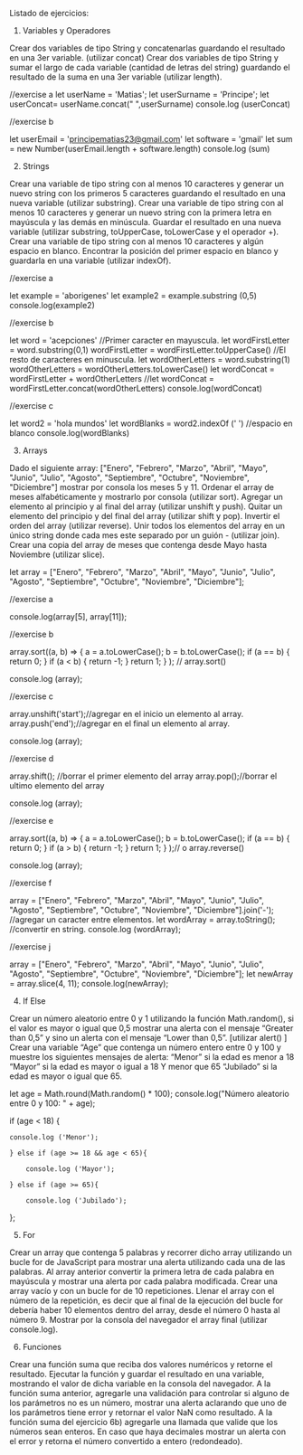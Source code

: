 Listado de ejercicios:

1. Variables y Operadores

Crear dos variables de tipo String y concatenarlas guardando el resultado en una 3er variable. (utilizar concat)
Crear dos variables de tipo String y sumar el largo de cada variable (cantidad de letras del string) guardando el resultado de la suma en una 3er variable (utilizar length).

//exercise a
let userName = 'Matias';
let userSurname = 'Principe';
let userConcat= userName.concat(" ",userSurname)
console.log (userConcat)

//exercise b

let userEmail = 'principematias23@gmail.com'
let software = 'gmail'
let sum = new Number(userEmail.length + software.length)
console.log (sum)

2. Strings

Crear una variable de tipo string con al menos 10 caracteres y generar un nuevo string con los primeros 5 caracteres guardando el resultado en una nueva variable (utilizar substring).
Crear una variable de tipo string con al menos 10 caracteres y generar un nuevo string con la primera letra en mayúscula y las demás en minúscula. Guardar el resultado en una nueva variable (utilizar substring, toUpperCase, toLowerCase y el operador +).
Crear una variable de tipo string con al menos 10 caracteres y algún espacio en blanco. Encontrar la posición del primer espacio en blanco y guardarla en una variable (utilizar indexOf).

//exercise a

let example = 'aborigenes'
let example2 = example.substring (0,5)
console.log(example2)

//exercise b

let word = 'acepciones'
//Primer caracter en mayuscula.
let wordFirstLetter = word.substring(0,1)
    wordFirstLetter = wordFirstLetter.toUpperCase()
//El resto de caracteres en minuscula.
let wordOtherLetters = word.substring(1)
    wordOtherLetters = wordOtherLetters.toLowerCase()
let wordConcat = wordFirstLetter + wordOtherLetters //let wordConcat = wordFirstLetter.concat(wordOtherLetters)
console.log(wordConcat)

//exercise c

let word2 = 'hola mundos'
let wordBlanks = word2.indexOf (' ') //espacio en blanco
console.log(wordBlanks)

3. Arrays

Dado el siguiente array: ["Enero", "Febrero", "Marzo", "Abril", "Mayo", "Junio", "Julio", "Agosto", "Septiembre", "Octubre", "Noviembre", "Diciembre"] mostrar por consola los meses 5 y 11.
Ordenar el array de meses alfabéticamente y mostrarlo por consola (utilizar sort).
Agregar un elemento al principio y al final del array (utilizar unshift y push).
Quitar un elemento del principio y del final del array (utilizar shift y pop).
Invertir el orden del array (utilizar reverse).
Unir todos los elementos del array en un único string donde cada mes este separado por un guión - (utilizar join).
Crear una copia del array de meses que contenga desde Mayo hasta Noviembre (utilizar slice).

let array = ["Enero", "Febrero", "Marzo", "Abril", "Mayo", "Junio", "Julio", "Agosto", "Septiembre", "Octubre", "Noviembre", "Diciembre"];

//exercise a

console.log(array[5], array[11]);

//exercise b

array.sort((a, b) => {
    a = a.toLowerCase();
    b = b.toLowerCase();
    if (a == b) {
        return 0;
    }
    if (a < b) {
        return -1;
    }
    return 1;
    } ); // array.sort()

console.log (array);

//exercise c

array.unshift('start');//agregar en el inicio un elemento al array.
array.push('end');//agregar en el final un elemento al array.

console.log (array);

//exercise d

 array.shift(); //borrar el primer elemento del array
 array.pop();//borrar el ultimo elemento del array

 console.log (array);

//exercise e

array.sort((a, b) => {
    a = a.toLowerCase();
    b = b.toLowerCase();
    if (a == b) {
        return 0;
    }
    if (a > b) {
        return -1;
    }
    return 1;
    } );// o array.reverse()

console.log (array);

//exercise f

array = ["Enero", "Febrero", "Marzo", "Abril", "Mayo", "Junio", "Julio", "Agosto", "Septiembre", "Octubre", "Noviembre", "Diciembre"].join('-'); //agregar un caracter entre elementos.
let wordArray = array.toString(); //convertir en string.
console.log (wordArray);

//exercise j

array = ["Enero", "Febrero", "Marzo", "Abril", "Mayo", "Junio", "Julio", "Agosto", "Septiembre", "Octubre", "Noviembre", "Diciembre"];
let newArray = array.slice(4, 11);
console.log(newArray);

4. If Else

Crear un número aleatorio entre 0 y 1 utilizando la función Math.random(), si el valor es mayor o igual que 0,5 mostrar una alerta con el mensaje “Greater than 0,5” y sino un alerta con el mensaje “Lower than 0,5”. [utilizar alert() ]
Crear una variable “Age” que contenga un número entero entre 0 y 100 y muestre los siguientes mensajes de alerta:
“Menor” si la edad es menor a 18
“Mayor” si la edad es mayor o igual a 18 Y menor que 65
“Jubilado” si la edad es mayor o igual que 65.

let age = Math.round(Math.random() * 100);
console.log("Número aleatorio entre 0 y 100: " + age);

if (age < 18) {

    console.log ('Menor');

    } else if (age >= 18 && age < 65){

        console.log ('Mayor');

    } else if (age >= 65){

        console.log ('Jubilado');

};

5. For

Crear un array que contenga 5 palabras y recorrer dicho array utilizando un bucle for de JavaScript para mostrar una alerta utilizando cada una de las palabras.
Al array anterior convertir la primera letra de cada palabra en mayúscula y mostrar una alerta por cada palabra modificada.
Crear una array vacío y con un bucle for de 10 repeticiones. Llenar el array con el número de la repetición, es decir que al final de la ejecución del bucle for debería haber 10 elementos dentro del array, desde el número 0 hasta al número 9. Mostrar por la consola del navegador el array final (utilizar console.log).

6. Funciones

Crear una función suma que reciba dos valores numéricos y retorne el resultado. Ejecutar la función y guardar el resultado en una variable, mostrando el valor de dicha variable en la consola del navegador.
A la función suma anterior, agregarle una validación para controlar si alguno de los parámetros no es un número, mostrar una alerta aclarando que uno de los parámetros tiene error y retornar el valor NaN como resultado.
A la función suma del ejercicio 6b) agregarle una llamada que valide que los números sean enteros. En caso que haya decimales mostrar un alerta con el error y retorna el número convertido a entero (redondeado).